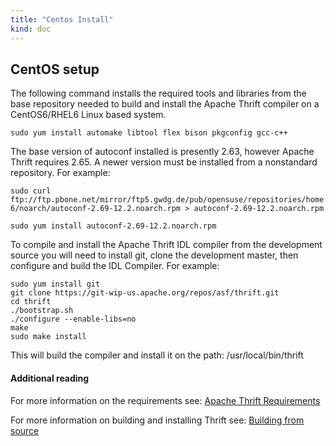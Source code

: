```yaml
---
title: "Centos Install"
kind: doc
---
```

## CentOS setup
The following command installs the required tools and libraries from the base repository needed to build and install the Apache Thrift compiler on a CentOS6/RHEL6 Linux based system. 

	sudo yum install automake libtool flex bison pkgconfig gcc-c++ 

The base version of autoconf installed is presently 2.63, however Apache Thrift requires 2.65. A newer version must be installed from a nonstandard repository. For example:

	sudo curl ftp://ftp.pbone.net/mirror/ftp5.gwdg.de/pub/opensuse/repositories/home:/monkeyiq:/centos6updates/CentOS_CentOS-6/noarch/autoconf-2.69-12.2.noarch.rpm > autoconf-2.69-12.2.noarch.rpm

	sudo yum install autoconf-2.69-12.2.noarch.rpm

To compile and install the Apache Thrift IDL compiler from the development source you will need to install git, clone the development master, then configure and build the IDL Compiler. For example:

	sudo yum install git
	git clone https://git-wip-us.apache.org/repos/asf/thrift.git
	cd thrift
	./bootstrap.sh
	./configure --enable-libs=no
	make
	sudo make install

This will build the compiler and install it on the path: /usr/local/bin/thrift

#### Additional reading

For more information on the requirements see: [Apache Thrift Requirements](/docs/install)

For more information on building and installing Thrift see: [Building from source](/docs/BuildingFromSource)
